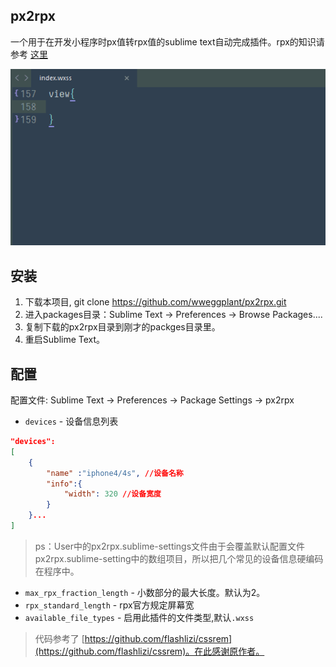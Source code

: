 px2rpx
-------------

一个用于在开发小程序时px值转rpx值的sublime text自动完成插件。rpx的知识请参考 [这里](https://mp.weixin.qq.com/debug/wxadoc/dev/framework/view/wxss.html)



![效果图](px2rpx.gif)

## 安装

1. 下载本项目, git clone https://github.com/wweggplant/px2rpx.git
2. 进入packages目录：Sublime Text -> Preferences -> Browse Packages....
3. 复制下载的px2rpx目录到刚才的packges目录里。
4. 重启Sublime Text。

## 配置

配置文件: Sublime Text -> Preferences -> Package Settings -> px2rpx


* `devices` - 设备信息列表

```json
"devices": 
[
    {
        "name" :"iphone4/4s", //设备名称
        "info":{
            "width": 320 //设备宽度
        }
    }...
]
```

>ps：User中的px2rpx.sublime-settings文件由于会覆盖默认配置文件px2rpx.sublime-setting中的数组项目，所以把几个常见的设备信息硬编码在程序中。

* `max_rpx_fraction_length` - 小数部分的最大长度。默认为2。
* `rpx_standard_length` - rpx官方规定屏幕宽
* `available_file_types` - 启用此插件的文件类型,默认`.wxss`

>代码参考了 [https://github.com/flashlizi/cssrem](https://github.com/flashlizi/cssrem)。在此感谢原作者。
